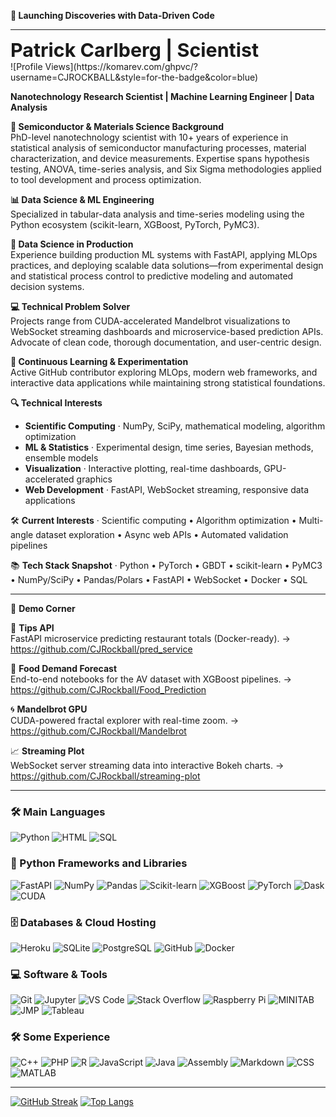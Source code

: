 **🚀 Launching Discoveries with Data-Driven Code** 

---

<p style="font-size:1.9rem; font-weight:700; margin:0;">Patrick Carlberg&nbsp;|&nbsp;Scientist</p>
![Profile Views](https://komarev.com/ghpvc/?username=CJROCKBALL&style=for-the-badge&color=blue)

**Nanotechnology Research Scientist&nbsp;|&nbsp;Machine Learning Engineer&nbsp;|&nbsp;Data Analysis**

**🔬 Semiconductor & Materials Science Background**  
PhD-level nanotechnology scientist with 10+ years of experience in statistical analysis of semiconductor manufacturing processes, material characterization, and device measurements. Expertise spans hypothesis testing, ANOVA, time-series analysis, and Six Sigma methodologies applied to tool development and process optimization.

**📊 Data Science & ML Engineering**  
Specialized in tabular-data analysis and time-series modeling using the Python ecosystem (scikit-learn, XGBoost, PyTorch, PyMC3).

**🔧 Data Science in Production**  
Experience building production ML systems with FastAPI, applying MLOps practices, and deploying scalable data solutions—from experimental design and statistical process control to predictive modeling and automated decision systems.

**💻 Technical Problem Solver**  
Projects range from CUDA-accelerated Mandelbrot visualizations to WebSocket streaming dashboards and microservice-based prediction APIs. Advocate of clean code, thorough documentation, and user-centric design.

**🔄 Continuous Learning & Experimentation**  
Active GitHub contributor exploring MLOps, modern web frameworks, and interactive data applications while maintaining strong statistical foundations.

**🔍 Technical Interests**  
- **Scientific Computing** · NumPy, SciPy, mathematical modeling, algorithm optimization  
- **ML & Statistics** · Experimental design, time series, Bayesian methods, ensemble models  
- **Visualization** · Interactive plotting, real-time dashboards, GPU-accelerated graphics  
- **Web Development** · FastAPI, WebSocket streaming, responsive data applications  

🛠 **Current Interests** · Scientific computing • Algorithm optimization • Multi-angle dataset exploration • Async web APIs • Automated validation pipelines  

📚 **Tech Stack Snapshot** · Python • PyTorch • GBDT • scikit-learn • PyMC3 • NumPy/SciPy • Pandas/Polars • FastAPI • WebSocket • Docker • SQL  

---

🔭 **Demo Corner**

🥧 **Tips API**  
FastAPI microservice predicting restaurant totals (Docker-ready).  → <https://github.com/CJRockball/pred_service>

🛒 **Food Demand Forecast**  
End-to-end notebooks for the AV dataset with XGBoost pipelines.  → <https://github.com/CJRockball/Food_Prediction>

🌀 **Mandelbrot GPU**  
CUDA-powered fractal explorer with real-time zoom.  → <https://github.com/CJRockball/Mandelbrot>

📈 **Streaming Plot**  
WebSocket server streaming data into interactive Bokeh charts.  → <https://github.com/CJRockball/streaming-plot>

---

### :hammer_and_wrench: Main Languages
![Python](https://img.shields.io/badge/Python-14354C?style=plastic&logo=python&logoColor=white)
![HTML](https://img.shields.io/badge/HTML-E34F26?style=plastic&logo=html5&logoColor=white)
![SQL](https://img.shields.io/badge/SQL-025E8C?style=plastic&logo=database&logoColor=white)

### :toolbox: Python Frameworks and Libraries
![FastAPI](https://img.shields.io/badge/FastAPI-000000?style=plastic&logo=fastapi&logoColor=white)
![NumPy](https://img.shields.io/badge/NumPy-013243?style=plastic&logo=numpy&logoColor=white)
![Pandas](https://img.shields.io/badge/Pandas-150458?style=plastic&logo=pandas&logoColor=white)
![Scikit-learn](https://img.shields.io/badge/Sklearn-2878A2?style=plastic&logo=scikitlearn&logoColor=white)
![XGBoost](https://img.shields.io/badge/XGBoost-276DC3?style=plastic&logo=xgboost&logoColor=white)
![PyTorch](https://img.shields.io/badge/PyTorch-FF6F00?style=plastic&logo=pytorch&logoColor=white)
![Dask](https://img.shields.io/badge/Dask-EF1161?style=plastic&logo=dask&logoColor=white)
![CUDA](https://img.shields.io/badge/CUDA-76B900?style=plastic&logo=nvidia&logoColor=white)

### :file_cabinet: Databases & Cloud Hosting
![Heroku](https://img.shields.io/badge/Heroku-430098?style=plastic&logo=heroku&logoColor=white)
![SQLite](https://img.shields.io/badge/SQLite-07405E?style=plastic&logo=sqlite&logoColor=white)
![PostgreSQL](https://img.shields.io/badge/PostgreSQL-316192?style=plastic&logo=postgresql&logoColor=white)
![GitHub](https://img.shields.io/badge/GitHub-100000?style=plastic&logo=github&logoColor=white)
![Docker](https://img.shields.io/badge/Docker-0078D7?style=plastic&logo=docker&logoColor=white)

### :computer: Software & Tools
![Git](https://img.shields.io/badge/Git-E44C30?style=plastic&logo=git&logoColor=white)
![Jupyter](https://img.shields.io/badge/Jupyter-F37626?style=plastic&logo=jupyter&logoColor=white)
![VS Code](https://img.shields.io/badge/VS%20Code-0078D7?style=plastic&logo=visual-studio-code&logoColor=white)
![Stack Overflow](https://img.shields.io/badge/Stack%20Overflow-FE7A16?style=plastic&logo=stack-overflow&logoColor=white)
![Raspberry Pi](https://img.shields.io/badge/Raspberry%20Pi-A22846?style=plastic&logo=raspberrypi&logoColor=white)
![MINITAB](https://img.shields.io/badge/MINITAB-4EAA25?style=plastic&logo=marketo&logoColor=white)
![JMP](https://img.shields.io/badge/JMP-FA5C5C?style=plastic&logo=anaconda&logoColor=white)
![Tableau](https://img.shields.io/badge/Tableau-0B5CAB?style=plastic&logo=tableau&logoColor=white)

### :hammer_and_wrench: Some Experience
![C++](https://img.shields.io/badge/C++-00599C?style=plastic&logo=c%2B%2B&logoColor=white)
![PHP](https://img.shields.io/badge/PHP-777BB4?style=plastic&logo=php&logoColor=white)
![R](https://img.shields.io/badge/R-276DC3?style=plastic&logo=r&logoColor=white)
![JavaScript](https://img.shields.io/badge/JavaScript-323330?style=plastic&logo=javascript&logoColor=F7DF1E)
![Java](https://img.shields.io/badge/Java-ED8B00?style=plastic&logo=openjdk&logoColor=white)
![Assembly](https://img.shields.io/badge/Assembly-525252?style=plastic&logo=verilog&logoColor=white)
![Markdown](https://img.shields.io/badge/Markdown-000000?style=plastic&logo=markdown&logoColor=white)
![CSS](https://img.shields.io/badge/CSS-157286?style=plastic&logo=css3&logoColor=white)
![MATLAB](https://img.shields.io/badge/MATLAB-0B5CAB?style=plastic&logo=mathworks&logoColor=white)

---

[![GitHub Streak](http://github-readme-streak-stats.herokuapp.com?user=CJROCKBALL&theme=dark&background=000000)](https://git.io/streak-stats) [![Top Langs](https://github-readme-stats.vercel.app/api/top-langs/?username=CJROCKBALL&layout=compact&theme=vision-friendly-dark)](https://github.com/anuraghazra/github-readme-stats)
